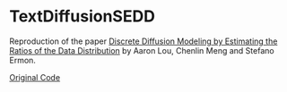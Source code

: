 # TextDiffusionSEDD

Reproduction of the paper [Discrete Diffusion Modeling by Estimating the Ratios of the Data Distribution](https://arxiv.org/abs/2310.16834) by Aaron Lou, Chenlin Meng and Stefano Ermon.


[Original Code](https://github.com/louaaron/Score-Entropy-Discrete-Diffusion)
